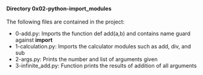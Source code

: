 #### Directory 0x02-python-import_modules
The following files are contained in the project:
* 0-add.py: Imports the function def add(a,b) and contains name guard against __import__
* 1-calculation.py: Imports the calculator modules such as add, div, and sub
* 2-args.py: Prints the number and list of arguments given
* 3-infinite_add.py: Function prints the results of addition of all arguments

